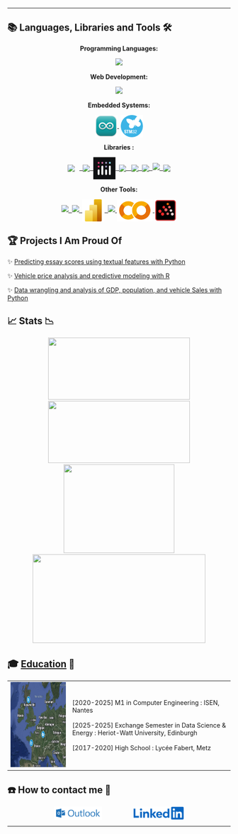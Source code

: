 <hr>

## 📚 Languages, Libraries and Tools 🛠️
<!-- 
<details>
<summary><h2>📚 Languages, Libraries and Tools 🛠️</h2></summary>
-->

<p align="center"><b>Programming Languages:</b></p>
<p align="center">
  <a href="https://github.com/arthur5775" target="_blank"><img src="https://skillicons.dev/icons?i=python,r,c,matlab,java"/></a>
</p>

<p align="center"><b>Web Development:</b></p>
<p align="center">
  <a href="https://github.com/arthur5775" target="_blank"><img src="https://skillicons.dev/icons?i=html,css,js,php,mysql,postgres"/></a>
</p>

<p align="center"><b>Embedded Systems:</b></p>
<p align="center">
  <a href="https://github.com/arthur5775" target="_blank"><img src="https://github.com/arthur5775/arthur5775/blob/main/img/Arduino_IDE_logo.png" height="50px" style="vertical-align: middle"/>&nbsp;</a>
  <a href="https://github.com/arthur5775" target="_blank"><img src="https://github.com/arthur5775/arthur5775/blob/main/img/STM32_logo.png" height="50px" style="vertical-align: middle"/></a>
</p>

<p align="center"><b>Libraries :</b></p>
<p align="center">
  <a href="https://github.com/arthur5775" target="_blank">
  <img src="https://raw.githubusercontent.com/wiki/opencv/opencv/logo/OpenCV_logo_no_text.svg?sanitize=true" height="50px" style="vertical-align: middle; margin-right: 10px;"/>&nbsp;
  <img src="https://logosandtypes.com/wp-content/uploads/2024/02/numpy.svg" height="50px" style="vertical-align: middle"/>&nbsp;
  <img src="https://github.com/arthur5775/arthur5775/blob/main/img/Plotly_logo.jpeg" height="50px" style="vertical-align: middle"/>&nbsp;
  <img src="https://icon.icepanel.io/Technology/png-shadow-512/Pandas.png" height="50px" style="vertical-align: middle"/>
  &nbsp;
  <img src="https://seaborn.pydata.org/_images/logo-mark-lightbg.svg" height="50px" style="vertical-align: middle"/>&nbsp;
  <img src="https://matplotlib.org/stable/_images/sphx_glr_logos2_001.png" height="50px" style="vertical-align: middle"/>&nbsp;
  <img src="https://upload.wikimedia.org/wikipedia/commons/thumb/0/05/Scikit_learn_logo_small.svg/800px-Scikit_learn_logo_small.svg.png" height="50px" sstyle="vertical-align: middle"/>&nbsp;
  <img src="https://www.tensorflow.org/images/tf_logo.png" height="50px" style="vertical-align: middle"/>
  </a>
</p>

<p align="center"><b>Other Tools:</b></p>
<p align="center">
  <a href="https://github.com/arthur5775" target="_blank">
  <img src="https://skillicons.dev/icons?i=latex" height="50px"/>&nbsp;
  <img src="https://upload.wikimedia.org/wikipedia/commons/3/34/Microsoft_Office_Excel_%282019–present%29.svg" height="50px"/>&nbsp;
  <img src="https://github.com/arthur5775/arthur5775/blob/main/img/Power_BI_Logo.svg" height="50px" style="vertical-align: middle"/>&nbsp;
  <img src="https://upload.wikimedia.org/wikipedia/commons/3/38/Jupyter_logo.svg" height="50px"/>
  <img src="https://github.com/arthur5775/arthur5775/blob/main/img/Google_Colaboratory_logo.png" height="50px" style="vertical-align: middle"/>
  <img src="https://github.com/arthur5775/arthur5775/blob/main/img/Scilab_logo.svg" height="50px" style="vertical-align: middle"/>
  </a>  
</p>
<!--
</details>
-->

## 🏆 Projects I Am Proud Of
<!--
<details>
<summary><h2>🏆 Projects I Am Proud Of</h2></summary>
-->
<p>✨ <a href="https://github.com/arthur5775/HW_DataScienceLifeCycle/tree/main/CW2" target="_blank">Predicting essay scores using textual features with Python</a></p>
<p>✨ <a href="https://github.com/arthur5775/HW_StatisticalModelB/tree/main/CW2" target="_blank">Vehicle price analysis and predictive modeling with R</a></p>
<p>✨ <a href="https://github.com/arthur5775/HW_DataScienceLifeCycle/tree/main/CW1" target="_blank">Data wrangling and analysis of GDP, population, and vehicle Sales with Python</a></p>
<!--
</details>
-->

## 📈 Stats 📉
<!--
<details>
<summary><h2>📈 Stats 📉</h2></summary>
-->

<div align="center">
  <a href="https://github.com/arthur5775">
  <img width=320 height=140 src="https://github-readme-stats.vercel.app/api?username=arthur5775&theme=transparent&count_private=true&show_icons=true&rank_icon=github&border_radius=16&locale=en&border_color=ffffff&custom_title=Github%20Stats" />
  </a>
  <a href="https://github.com/arthur5775">
  <img width=320 height=140 src="https://github-readme-streak-stats.herokuapp.com/?user=arthur5775&theme=transparent&count_private=true&border_radius=16&card_height=200&locale=en&border=ffffff" />
  </a>
  <br>
  <a href="https://github.com/arthur5775">
  <img width=250 height=200 src="https://github-readme-stats.vercel.app/api/top-langs?username=arthur5775&theme=transparent&layout=donut&size_weight=0.5&count_weight=0.5&border_radius=16&show_icons=true&locale=en&border_color=ffffff&card_width=250&card_height=200" />
  </a>
  <a href="https://github.com/arthur5775">
  <img width=390 height=200 src="https://github-readme-activity-graph.vercel.app/graph?username=arthur5775&custom_title=Contribution%20graph&radius=16&area=true&title_color=2f80ed&line=2f80ed&color=2f80ed&point=2f80ed&bg_color=00000000&height=600" />
  </a>
</div>
<!--
</details>
-->

## 🎓 [Education](https://www.linkedin.com/in/arthur-grossmann-le-mauguen-45094b205/details/education/) 🏫
<!--
<details>
<summary><h2>🎓 Education 🏫</h2></summary> 
-->

<table>
  <tr>
    <td><img src="https://github.com/arthur5775/arthur5775/blob/main/img/Map.png?raw=true" width="256" height="192" /></td>
    <td>
      [2020-2025] M1 in Computer Engineering : ISEN, Nantes<br><br>
      [2025-2025] Exchange Semester in Data Science & Energy : Heriot-Watt University, Edinburgh<br><br>
      [2017-2020] High School : Lycée Fabert, Metz
    </td>
  </tr>
</table>
<!--
</details>
-->

## ☎️ How to contact me 📧
<!--
<h2>☎️ How to contact me 📧</h2>
-->

<div align="center">
  <a href="mailto:arthur.grossmann--le-mauguen@isen-ouest.yncrea.fr" style="text-decoration: none">
    <img src="https://raw.githubusercontent.com/arthur5775/arthur5775/main/img/Outlook_logo.png" height="30px" style="vertical-align: middle"/>  
    <!-- <img src="https://img.shields.io/badge/Gmail-333333?style=for-the-badge&logo=gmail&logoColor=red" /> -->
  </a>
  &nbsp;&nbsp;&nbsp;&nbsp;&nbsp;&nbsp;&nbsp;&nbsp;&nbsp;&nbsp;&nbsp;&nbsp;&nbsp;&nbsp;&nbsp;&nbsp;
  <a href="https://www.linkedin.com/in/arthur-grossmann-le-mauguen-45094b205/" style="text-decoration: none">
    <img src="https://github.com/arthur5775/arthur5775/blob/main/img/LinkedIn_logo.svg?raw=true" height="30px" style="vertical-align: middle"/>
    <!-- <img src="https://img.shields.io/badge/LinkedIn-0077B5?style=for-the-badge&logo=linkedin&logoColor=white" target="_blank" height="25px" /> -->
  </a>
</div>
<hr>

<!-- Inspired by:
https://github.com/Ashutosh00710/Ashutosh00710/blob/master/README.md
https://github.com/Ashutosh00710/github-readme-activity-graph?tab=readme-ov-file
https://github.com/denvercoder1/github-readme-streak-stats
https://github.com/anuraghazra/github-readme-stats
https://github.com/Kiran1689/kiran1689/blob/main/README.md
https://blog.lasheen.dev/beautiful-github-profile-readme/
-->

<!-- Still to do:
add profile banner/ header
add last commit 
clean up the file and file names used
https://github.com/athul/waka-readme
https://www.youtube.com/watch?v=jazcHIaitfE
https://github.com/lowlighter/metrics?tab=readme-ov-file
https://github.com/avgupta456/github-trends
https://github.com/mayankchaudhary26/Cool-Readme-ideas
-->
